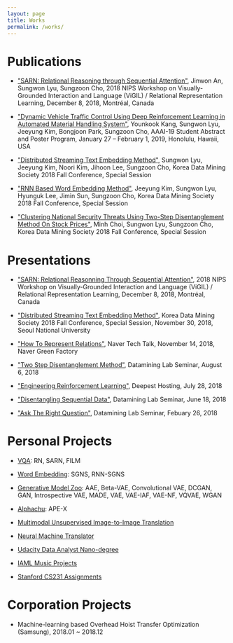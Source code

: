 ```yaml
---
layout: page
title: Works
permalink: /works/
---
```


# Publications

- ["SARN: Relational Reasoning through Sequential Attention"]({{https://lyusungwon.github.io}}/assets/publications/1811.00246.pdf), Jinwon An, Sungwon Lyu, Sungzoon Cho, 2018 NIPS Workshop on Visually-Grounded Interaction and Language (ViGIL) / Relational Representation Learning, December 8, 2018, Montréal, Canada

- ["Dynamic Vehicle Traffic Control Using Deep Reinforcement Learning in Automated Material Handling System"]({{https://lyusungwon.github.io}}/assets/publications/AAAI19_AbstractPaper_Kang_201801112.pdf), Younkook Kang, Sungwon Lyu, Jeeyung Kim, Bongjoon Park, Sungzoon Cho, AAAI-19 Student Abstract and Poster Program, January 27 – February 1, 2019, Honolulu, Hawaii, USA

- ["Distributed Streaming Text Embedding Method"]({{https://lyusungwon.github.io}}/assets/publications/[2018추계]서울대학교_산업공학과_류성원.pdf), Sungwon Lyu, Jeeyung Kim, Noori Kim, Jihoon Lee, Sungzoon Cho, Korea Data Mining Society 2018 Fall Conference, Special Session

- ["RNN Based Word Embedding Method"]({{https://lyusungwon.github.io}}/assets/publications/[2018추계]서울대학교_산업공학과_김지영.pdf), Jeeyung Kim, Sungwon Lyu, Hyunguk Lee, Jimin Sun, Sungzoon Cho, Korea Data Mining Society 2018 Fall Conference, Special Session

- ["Clustering National Security Threats Using Two-Step Disentanglement Method On Stock Prices"]({{https://lyusungwon.github.io}}/assets/publications/[2018추계]서울대학교_산업공학과_최민.pdf), Minh Choi, Sungwon Lyu, Sungzoon Cho, Korea Data Mining Society 2018 Fall Conference, Special Session

# Presentations

- ["SARN: Relational Reasonning Through Sequential Attention"]({{https://lyusungwon.github.io}}/assets/presentation/20181204_SARN_SungwonLyu.pdf), 2018 NIPS Workshop on Visually-Grounded Interaction and Language (ViGIL) / Relational Representation Learning, December 8, 2018, Montréal, Canada

- ["Distributed Streaming Text Embedding Method"]({{https://lyusungwon.github.io}}/assets/presentation/20181130_DistributedStreamingTextEmbeddingMethod_SungwonLyu.pdf), Korea Data Mining Society 2018 Fall Conference, Special Session, November 30, 2018, Seoul National University

- ["How To Represent Relations"]({{https://lyusungwon.github.io}}/assets/presentation/20181114_HowToRepresentRelations_SungwonLyu.pdf), Naver Tech Talk, November 14, 2018, Naver Green Factory

- ["Two Step Disentanglement Method"]({{https://lyusungwon.github.io}}/assets/presentation/20180806_TwoStepDisentanglementMethod_SungwonLyu.pdf), Datamining Lab Seminar, August 6, 2018

- ["Engineering Reinforcement Learning"]({{https://lyusungwon.github.io}}/assets/presentation/20180728_EngineeringReinforcementLearning_SungwonLyu.pdf), Deepest Hosting, July 28, 2018

- ["Disentangling Sequential Data"]({{https://lyusungwon.github.io}}/assets/presentation/20180618_DisentanglingSequentialData_SungwonLyu.pdf), Datamining Lab Seminar, June 18, 2018

- ["Ask The Right Question"]({{https://lyusungwon.github.io}}/assets/presentation/20180226_AskTheRIghtQuestion_SungwonLyu.pdf), Datamining Lab Seminar, Febuary 26, 2018

# Personal Projects

- [VQA](https://github.com/Lyusungwon/relational_network_pytorch): RN, SARN, FILM

- [Word Embedding](https://github.com/jeeyung/word_embedding): SGNS, RNN-SGNS

- [Generative Model Zoo](https://github.com/Lyusungwon/generative_models_pytorch): AAE, Beta-VAE, Convolutional VAE, DCGAN, GAN, Introspective VAE, MADE, VAE, VAE-IAF, VAE-NF, VQVAE, WGAN

- [Alphachu](https://github.com/Lyusungwon/apex_dqn_pytorch): APE-X

- [Multimodal Unsupervised Image-to-Image Translation](https://github.com/Lyusungwon/munit_pytorch)

- [Neural Machine Translator](https://github.com/Lyusungwon/nmt)

- [Udacity Data Analyst Nano-degree](https://github.com/Lyusungwon/Udacity_Data_Analyst)

- [IAML Music Projects](https://github.com/Lyusungwon/IAML_music_projects)

- [Stanford CS231 Assignments](https://github.com/Lyusungwon/cs231n)

# Corporation Projects

- Machine-learning based Overhead Hoist Transfer Optimization (Samsung), 2018.01 ~ 2018.12
